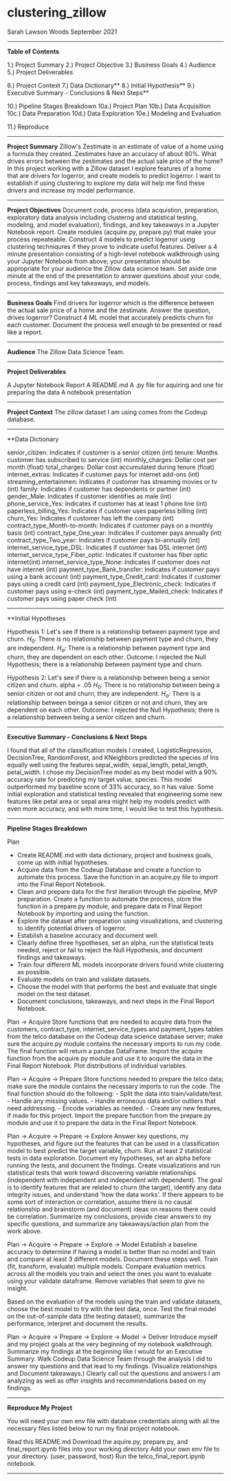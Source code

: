 # clustering_zillow 
Sarah Lawson Woods September 2021


_________________________________________________________________________________________________________
**Table of Contents**

1.)  Project Summary
2.)  Project Objective
3.)  Business Goals
4.)  Audience
5.)  Project Deliverables


6.)  Project Context
7.)  Data Dictionary**
8.)  Initial Hypothesis**
9.)  Executive Summary - Conclusions & Next Steps**


10.)  Pipeline Stages Breakdown
10a.) Project Plan
10b.) Data Acquisition
10c.) Data Preparation
10d.) Data Exploration
10e.) Modeling and Evaluation

11.)  Reproduce

________________________________________________________________________________________________________
**Project Summary**
Zillow's Zestimate is an estimate of value of a home using a formula they created. Zestimates have an accuracy of about 80%.  What drives errors between the zestimates and the actual sale price of the home?In this project working with a Zillow dataset I explore features of a home that are drivers for logerror, and create models to predict logerror. I want to establish if using clustering to explore my data will help me find these drivers and increase my model performance. 

_________________________________________________________________________________________________________
**Project Objectives**
Document code, process (data acquistion, preparation, exploratory data analysis including clusterng and statistical testing, modeling, and model evaluation), findings, and key takeaways in a Jupyter Notebook report. Create modules (acquire.py, prepare.py) that make your process repeateable. Construct 4 models to predict logerror using clustering techniqures if they prove to indicate useful features. Deliver a 4 minute presentation consisting of a high-level notebook walkthrough using your Jupyter Notebook from above; your presentation should be appropriate for your audience the Zillow data science team.  Set aside one minute at the end of the presentation to answer questions about your code, process, findings and key takeaways, and models.

_________________________________________________________________________________________________________
**Business Goals**
Find drivers for logerror which is the difference between the actual sale price of a home and the zestimate. Answer the question, drives logerror? Construct 4 ML model that accurately predicts churn for each customer.
Document the process well enough to be presented or read like a report.

_________________________________________________________________________________________________________
**Audience**
The Zillow Data Science Team.

___________________________________________________________________________________________
**Project Deliverables**

A Jupyter Notebook Report
A README.md
A .py file for aquiring and one for preparing the data
A notebook presentation

_________________________________________________________________________________________________________
**Project Context**
The zillow dataset I am using comes from the Codeup database.

_________________________________________________________________________________________________________
**Data Dictionary

senior_citizen: Indicates if customer is a senior citizen                        (int)
tenure: Months customer has subscribed to service                                (int)
monthly_charges:  Dollar cost per month                                          (float)
total_charges:  Dollar cost accumulated during tenure                            (float)
internet_extras: Indicates if customer pays for internet add-ons                 (int)
streaming_entertainmen: Indicates if customer has streaming movies or tv         (int)
family:  Indicates if customer has dependents or partner                         (int)
gender_Male: Indicates if customer identifies as male                            (int)
phone_service_Yes: Indicates if customer has at least 1 phone line               (int)
paperless_billing_Yes: Indicates if customer uses paperless billing              (int)
churn_Yes: Indicates if customer has left the company                            (int)
contract_type_Month-to-month: Indicates if customer pays on a monthly basis      (int)
contract_type_One_year: Indicates if customer pays annually                      (int)
contract_type_Two_year: Indicates if customer pays bi-annually                   (int)
internet_service_type_DSL: Indicates if customer has DSL internet                (int)
internet_service_type_Fiber_optic: Indicates if customer has fiber optic internet(int)
internet_service_type_None: Indicates if customer does not have internet         (int)
payment_type_Bank_transfer: Indicates if customer pays using a bank account      (int)
payment_type_Credit_card: Indicates if customer pays using a credit card         (int)
payment_type_Electronic_check: Indicates if customer pays using e-check          (int)
payment_type_Mailed_check: Indicates if customer pays using paper check          (int)

_________________________________________________________________________________________________________
**Initial Hypotheses

Hypothesis 1: Let's see if there is a relationship between payment type and churn.
$H_0$: There is no relationship between payment type and churn, they are independent. 
$H_a$: There is a relationship between payment type and churn, they are dependent on each other. 
Outcome: I rejected the Null Hypothesis; there is a relationship between payment type and churn.

Hypothesis 2: Let's see if there is a relationship between being a senior citizen and churn.
alpha = .05
$H_0$: There is no relationship between being a senior citizen or not and churn, they are independent. 
$H_a$: There is a relationship between beinga a senior citizen or not and churn, they are dependent on each other.
Outcome: I rejected the Null Hypothesis; there is a relationship between being a senior citizen and churn.

_________________________________________________________________________________________________________
**Executive Summary - Conclusions & Next Steps**

I found that all of the classification models I created, LogisticRegression, DecisionTree, RandomForest, and KNeighbors predicted the species of Iris equally well using the features sepal_width, sepal_length, petal_length, petal_width.
I chose my DecisionTree model as my best model with a 90% accuracy rate for predicting my target value, species. This model outperformed my baseline score of 33% accuracy, so it has value.
Some initial exploration and statistical testing revealed that engineering some new features like petal area or sepal area might help my models predict with even more accuracy, and with more time, I would like to test this hypothesis.

_________________________________________________________________________________________________________
**Pipeline Stages Breakdown**

Plan
- Create README.md with data dictionary, project and business goals, come up with initial hypotheses.
- Acquire data from the Codeup Database and create a function to automate this process. Save the function   in an acquire.py file to import into the Final Report Notebook.
- Clean and prepare data for the first iteration through the pipeline, MVP preparation. Create a function   to automate the process, store the function in a prepare.py module, and prepare data in Final Report     Notebook by importing and using the function.
- Explore the dataset after preparation using visualizations, and clustering to identify potential 
  drivers of logerror.
- Establish a baseline accuracy and document well.
- Clearly define three hypotheses, set an alpha, run the statistical tests needed, reject or fail to       reject the Null Hypothesis, and document findings and takeaways.
- Train four different ML models incorporate drivers found while clustering as possible.
- Evaluate models on train and validate datasets.
- Choose the model with that performs the best and evaluate that single model on the test dataset.
- Document conclusions, takeaways, and next steps in the Final Report Notebook.
 
Plan -> Acquire
Store functions that are needed to acquire data from the customers, contract_type, internet_service_types and payment_types tables from the telco database on the Codeup data science database server; make sure the acquire.py module contains the necessary imports to run my code.
The final function will return a pandas DataFrame.
Import the acquire function from the acquire.py module and use it to acquire the data in the Final Report Notebook.
Plot distributions of individual variables.

Plan -> Acquire -> Prepare
Store functions needed to prepare the telco data; make sure the module contains the necessary imports to run the code. The final function should do the following: - Split the data into train/validate/test. - Handle any missing values. - Handle erroneous data and/or outliers that need addressing. - Encode variables as needed. - Create any new features, if made for this project.
Import the prepare function from the prepare.py module and use it to prepare the data in the Final Report Notebook.

Plan -> Acquire -> Prepare -> Explore
Answer key questions, my hypotheses, and figure out the features that can be used in a classification model to best predict the target variable, churn.
Run at least 2 statistical tests in data exploration. Document my hypotheses, set an alpha before running the tests, and document the findings.
Create visualizations and run statistical tests that work toward discovering variable relationships (independent with independent and independent with dependent). The goal is to identify features that are related to churn (the target), identify any data integrity issues, and understand 'how the data works'. If there appears to be some sort of interaction or correlation, assume there is no causal relationship and brainstorm (and document) ideas on reasons there could be correlation.
Summarize my conclusions, provide clear answers to my specific questions, and summarize any takeaways/action plan from the work above.

Plan -> Acquire -> Prepare -> Explore -> Model
Establish a baseline accuracy to determine if having a model is better than no model and train and compare at least 3 different models. Document these steps well.
Train (fit, transform, evaluate) multiple models.
Compare evaluation metrics across all the models you train and select the ones you want to evaluate using your validate dataframe. Remove variables that seem to give no insight.

Based on the evaluation of the models using the train and validate datasets, choose the best model to try with the test data, once.
Test the final model on the out-of-sample data (the testing dataset), summarize the performance, interpret and document the results.

Plan -> Acquire -> Prepare -> Explore -> Model -> Deliver
Introduce myself and my project goals at the very beginning of my notebook walkthrough.
Summarize my findings at the beginning like I would for an Executive Summary.
Walk Codeup Data Science Team through the analysis I did to answer my questions and that lead to my findings. (Visualize relationships and Document takeaways.)
Clearly call out the questions and answers I am analyzing as well as offer insights and recommendations based on my findings.

_________________________________________________________________________________________________________
**Reproduce My Project**

You will need your own env file with database credentials along with all the necessary files listed below to run my final project notebook.

 Read this README.md
 Download the aquire.py, prepare.py, and final_report.ipynb files into your working directory
 Add your own env file to your directory. (user, password, host)
 Run the telco_final_report.ipynb notebook.
 
_________________________________________________________________________________________________________

